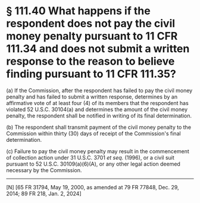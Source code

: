 # § 111.40   What happens if the respondent does not pay the civil money penalty pursuant to 11 CFR 111.34 and does not submit a written response to the reason to believe finding pursuant to 11 CFR 111.35?

(a) If the Commission, after the respondent has failed to pay the civil money penalty and has failed to submit a written response, determines by an affirmative vote of at least four (4) of its members that the respondent has violated 52 U.S.C. 30104(a) and determines the amount of the civil money penalty, the respondent shall be notified in writing of its final determination. 


(b) The respondent shall transmit payment of the civil money penalty to the Commission within thirty (30) days of receipt of the Commission's final determination. 


(c) Failure to pay the civil money penalty may result in the commencement of collection action under 31 U.S.C. 3701 *et seq.* (1996), or a civil suit pursuant to 52 U.S.C. 30109(a)(6)(A), or any other legal action deemed necessary by the Commission. 



---

[N] [65 FR 31794, May 19, 2000, as amended at 79 FR 77848, Dec. 29, 2014; 89 FR 218, Jan. 2, 2024]




